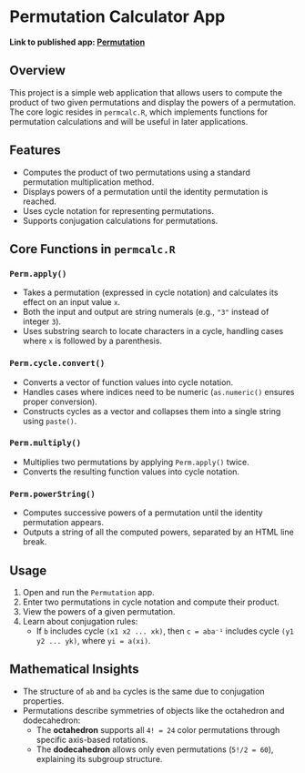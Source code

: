 # Permutation Calculator App

**Link to published app: [Permutation](https://apiyarali.shinyapps.io/Permutation/)**

## Overview
This project is a simple web application that allows users to compute the product of two given permutations and display the powers of a permutation. The core logic resides in `permcalc.R`, which implements functions for permutation calculations and will be useful in later applications.

## Features
- Computes the product of two permutations using a standard permutation multiplication method.
- Displays powers of a permutation until the identity permutation is reached.
- Uses cycle notation for representing permutations.
- Supports conjugation calculations for permutations.

## Core Functions in `permcalc.R`
### `Perm.apply()`
- Takes a permutation (expressed in cycle notation) and calculates its effect on an input value `x`.
- Both the input and output are string numerals (e.g., `"3"` instead of integer `3`).
- Uses substring search to locate characters in a cycle, handling cases where `x` is followed by a parenthesis.

### `Perm.cycle.convert()`
- Converts a vector of function values into cycle notation.
- Handles cases where indices need to be numeric (`as.numeric()` ensures proper conversion).
- Constructs cycles as a vector and collapses them into a single string using `paste()`.

### `Perm.multiply()`
- Multiplies two permutations by applying `Perm.apply()` twice.
- Converts the resulting function values into cycle notation.

### `Perm.powerString()`
- Computes successive powers of a permutation until the identity permutation appears.
- Outputs a string of all the computed powers, separated by an HTML line break.

## Usage
1. Open and run the `Permutation` app.
2. Enter two permutations in cycle notation and compute their product.
3. View the powers of a given permutation.
4. Learn about conjugation rules:
   - If `b` includes cycle `(x1 x2 ... xk)`, then `c = aba⁻¹` includes cycle `(y1 y2 ... yk)`, where `yi = a(xi)`.

## Mathematical Insights
- The structure of `ab` and `ba` cycles is the same due to conjugation properties.
- Permutations describe symmetries of objects like the octahedron and dodecahedron:
  - The **octahedron** supports all `4! = 24` color permutations through specific axis-based rotations.
  - The **dodecahedron** allows only even permutations (`5!/2 = 60`), explaining its subgroup structure.
